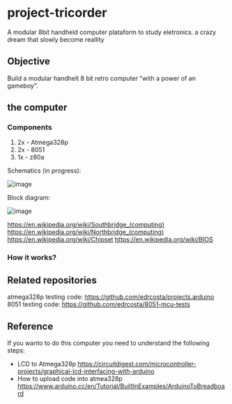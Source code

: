 # project-tricorder

A modular 8bit handheld computer plataform to study eletronics. 
a crazy dream that slowly become reallity 

## Objective 

Build a modular handhelt 8 bit retro computer "with a power of an gameboy".

## the computer 

### Components 

1. 2x - Atmega328p 
2. 2x - 8051 
3. 1x - z80a

Schematics (in progress): 

![image](https://user-images.githubusercontent.com/3594012/128116066-58a8413d-4160-4418-8acc-8078fc7dd635.png)

Block diagram: 

![image](https://user-images.githubusercontent.com/3594012/128116848-bf59ea1c-448e-4fd6-adf5-2a03c9dc9903.png)

https://en.wikipedia.org/wiki/Southbridge_(computing)
https://en.wikipedia.org/wiki/Northbridge_(computing)
https://en.wikipedia.org/wiki/Chipset
https://en.wikipedia.org/wiki/BIOS

### How it works? 

## Related repositories 

atmega328p testing code: https://github.com/edrcosta/projects.arduino 
8051 testing code: https://github.com/edrcosta/8051-mcu-tests

## Reference 

If you wanto to do this computer you need to understand the following steps:

- LCD to Atmega328p https://circuitdigest.com/microcontroller-projects/graphical-lcd-interfacing-with-arduino
- How to upload code into atmea328p https://www.arduino.cc/en/Tutorial/BuiltInExamples/ArduinoToBreadboard
